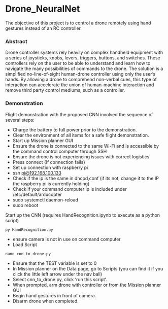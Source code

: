 # Drone_NeuralNet
The objective of this project is to control a drone remotely using hand gestures instead of an RC controller.

### Abstract
Drone controller systems rely heavily on complex handheld equipment with a series of joysticks, knobs, levers, triggers, buttons, and switches. These controllers rely on the user to be able to understand and learn how to navigate the many possibilities of commands to the drone. The solution is a simplified no-line-of-sight human-drone controller using only the user’s hands. By allowing a drone to comprehend non-verbal cues, this type of interaction can accelerate the union of human-machine interaction and remove third party control mediums, such as a controller.

### Demonstration

Flight demonstration with the proposed CNN involved the sequence of several steps: 
- Charge the battery to full power prior to the demonstration. 
- Clear the environment of all items for a safe flight demonstration.  
- Start up Mission planner GUI  
- Ensure the drone is connected to the same Wi-Fi and is accessible by the command control computer through SSH 
- Ensure the drone is not experiencing issues with correct logistics 
- Press connect 
{If connection fails}
- Set up connection with raspberry pi 
- ssh pi@192.168.100.133 
- Check if the ip is the same in dhcpd,conf (if its not, change it to the IP the raspberry pi is currently holding) 
- Check if your command computer ip is included under /etc/default/arducopter 
- sudo systemctl daemon-reload 
- sudo reboot 

Start up the CNN (requires HandRecognition.ipynb to execute as a python script)
```
py HandRecognition.py
```
- ensure camera is not in use on command computer 
- Load Script 

```
nano cnn_to_drone.py
```
- Ensure that the TEST variable is set to 0 
- In Mission planner on the Data page, go to Scripts (you can find it if you click the little left arrow under the nav ball) 
- Select cnn_to_drone.py, click ‘run this script’.  
- When prompted, arm drone with controller or from the Mission planner GUI 
- Begin hand gestures in front of camera.  
- Disarm drone when completed.  
